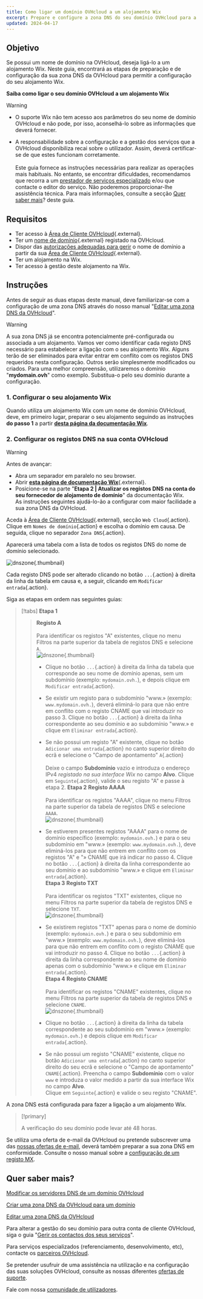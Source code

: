 ```yaml
---
title: Como ligar um domínio OVHcloud a um alojamento Wix
excerpt: Prepare e configure a zona DNS do seu domínio OVHcloud para a ligar a um alojamento Wix
updated: 2024-04-17
---
```


## Objetivo

Se possui um nome de domínio na OVHcloud, deseja ligá-lo a um alojamento Wix. Neste guia, encontrará as etapas de preparação e de configuração da sua zona DNS da OVHcloud para permitir a configuração do seu alojamento Wix.

**Saiba como ligar o seu domínio OVHcloud a um alojamento Wix**

> [!warning]
>
> - O suporte Wix não tem acesso aos parâmetros do seu nome de domínio OVHcloud e não pode, por isso, aconselhá-lo sobre as informações que deverá fornecer.
>
> - A responsabilidade sobre a configuração e a gestão dos serviços que a OVHcloud disponibiliza recai sobre o utilizador. Assim, deverá certificar-se de que estes funcionam corretamente.<br><br> Este guia fornece as instruções necessárias para realizar as operações mais habituais. No entanto, se encontrar dificuldades, recomendamos que recorra a um [prestador de serviços especializado](/links/partner) e/ou que contacte o editor do serviço. Não poderemos proporcionar-lhe assistência técnica. Para mais informações, consulte a secção [Quer saber mais](#gofurther)? deste guia.
>

## Requisitos

- Ter acesso à [Área de Cliente OVHcloud](/links/manager){.external}.
- Ter um [nome de domínio](/links/web/domains){.external} registado na OVHcloud.
- Dispor das [autorizações adequadas para gerir](/pages/account_and_service_management/account_information/managing_contacts) o nome de domínio a partir da sua [Área de Cliente OVHcloud](/links/manager){.external}.
- Ter um alojamento na Wix.
- Ter acesso à gestão deste alojamento na Wix.

## Instruções

Antes de seguir as duas etapas deste manual, deve familiarizar-se com a configuração de uma zona DNS através do nosso manual "[Editar uma zona DNS da OVHcloud](/pages/web_cloud/domains/dns_zone_edit)".

> [!warning]
>
> A sua zona DNS já se encontra potencialmente pré-configurada ou associada a um alojamento. Vamos ver como identificar cada registo DNS necessário para estabelecer a ligação com o seu alojamento Wix. Alguns terão de ser eliminados para evitar entrar em conflito com os registos DNS requeridos nesta configuração. Outros serão simplesmente modificados ou criados. Para uma melhor compreensão, utilizaremos o domínio "**mydomain.ovh**" como exemplo. Substitua-o pelo seu domínio durante a configuração.

### 1. Configurar o seu alojamento Wix

Quando utiliza um alojamento Wix com um nome de domínio OVHcloud, deve, em primeiro lugar, preparar o seu alojamento seguindo as instruções **do passo 1** a partir [**desta página da documentação Wix**](https://support.wix.com/fr/article/connecter-un-domaine-%C3%A0-wix-par-pointage-5727882).

### 2. Configurar os registos DNS na sua conta OVHcloud

> [!warning]
>
> Antes de avançar: <br>
>
> - Abra um separador em paralelo no seu browser.
> - Abrir [**esta página de documentação Wix**](https://support.wix.com/pt/article/connection-un-domaine-%C3%A0-wix-par-apontage-5727882){.external}.
> - Posicione-se na parte "**Etapa 2 | Atualizar os registos DNS na conta do seu fornecedor de alojamento de domínio**" da documentação Wix.<br>
> As instruções seguintes ajudá-lo-ão a configurar com maior facilidade a sua zona DNS da OVHcloud.

Aceda à [Área de Cliente OVHcloud](/links/manager){.external}, secção `Web Cloud`{.action}. Clique em `Nomes de domínio`{.action} e escolha o domínio em causa. De seguida, clique no separador `Zona DNS`{.action}.

Aparecerá uma tabela com a lista de todos os registos DNS do nome de domínio selecionado.

![dnszone](/pages/assets/screens/control_panel/product-selection/web-cloud/domain-dns/dns-zone/tab-mydomain-anycast.png){.thumbnail}

Cada registo DNS pode ser alterado clicando no botão `...`{.action} à direita da linha da tabela em causa e, a seguir, clicando em `Modificar entrada`{.action}.

Siga as etapas em ordem nas seguintes guias:

> [!tabs]
> **Etapa 1**
>> **Registo A**<br><br>
>> Para identificar os registos "A" existentes, clique no menu Filtros na parte superior da tabela de registos DNS e selecione `A`.<br>
>> ![dnszone](/pages/assets/screens/control_panel/product-selection/web-cloud/domain-dns/dns-zone/filter-a.png){.thumbnail}
>>
>> - Clique no botão `...`{.action} à direita da linha da tabela que corresponde ao seu nome de domínio apenas, sem um subdomínio (exemplo: `mydomain.ovh.`), e depois clique em `Modificar entrada`{.action}.
>> - Se existir um registo para o subdomínio "www.» (exemplo: `www.mydomain.ovh.`), deverá eliminá-lo para que não entre em conflito com o registo CNAME que vai introduzir no passo 3. Clique no botão `...`{.action} à direita da linha correspondente ao seu domínio e ao subdomínio "www.» e clique em `Eliminar entrada`{.action}.
>> - Se não possui um registo "A" existente, clique no botão `Adicionar uma entrada`{.action} no canto superior direito do ecrã e selecione o "Campo de apontamento" `A`{.action}<br><br>
>> Deixe o campo **Subdomínio** vazio e introduza o endereço IPv4 *registado na sua interface Wix* no campo **Alvo**.
>> Clique em `Seguinte`{.action}, valide o seu registo "A" e passe à etapa 2.
> **Etapa 2**
>> **Registo AAAA**<br><br>
>> Para identificar os registos "AAAA", clique no menu Filtros na parte superior da tabela de registos DNS e selecione `AAAA`.<br>
>> ![dnszone](/pages/assets/screens/control_panel/product-selection/web-cloud/domain-dns/dns-zone/filter-aaaa.png){.thumbnail}
>>
>> - Se estiverem presentes registos "AAAA" para o nome de domínio específico (exemplo: `mydomain.ovh.`) e para o seu subdomínio em "www.» (exemplo: `www.mydomain.ovh.`), deve eliminá-los para que não entrem em conflito com os registos "A" e "» CNAME que irá indicar no passo 4. Clique no botão `...`{.action} à direita da linha correspondente ao seu domínio e ao subdomínio "www.» e clique em `Eliminar entrada`{.action}.<br>
> **Etapa 3**
>> **Registo TXT**<br><br>
>>  Para identificar os registos "TXT" existentes, clique no menu Filtros na parte superior da tabela de registos DNS e selecione `TXT`.<br>
>> ![dnszone](/pages/assets/screens/control_panel/product-selection/web-cloud/domain-dns/dns-zone/filter-txt.png){.thumbnail}
>>
>> - Se existirem registos "TXT" apenas para o nome de domínio (exemplo: `mydomain.ovh.`) e para o seu subdomínio em "www.» (exemplo: `www.mydomain.ovh.`), deve eliminá-los para que não entrem em conflito com o registo CNAME que vai introduzir no passo 4. Clique no botão `...`{.action} à direita da linha correspondente ao seu nome de domínio apenas com o subdomínio "www.» e clique em `Eliminar entrada`{.action}.<br>
> **Etapa 4**
>> **Registo CNAME**<br><br>
>> Para identificar os registos "CNAME" existentes, clique no menu Filtros na parte superior da tabela de registos DNS e selecione `CNAME`.<br>
>> ![dnszone](/pages/assets/screens/control_panel/product-selection/web-cloud/domain-dns/dns-zone/filter-cname.png){.thumbnail}
>>
>> - Clique no botão `...`{.action} à direita da linha da tabela correspondente ao seu subdomínio em "www.» (exemplo: `mydomain.ovh.`) e depois clique em `Modificar entrada`{.action}.
>> - Se não possui um registo "CNAME" existente, clique no botão `Adicionar uma entrada`{.action} no canto superior direito do seu ecrã e selecione o "Campo de apontamento" `CNAME`{.action}.
>> Preencha o campo **Subdomínio** com o valor `www` e introduza o valor medido a partir da sua interface Wix no campo **Alvo**.<br>
>> Clique em `Seguinte`{.action} e valide o seu registo "CNAME".

A zona DNS está configurada para fazer a ligação a um alojamento Wix.

> [!primary]
>
> A verificação do seu domínio pode levar até 48 horas.

Se utiliza uma oferta de e-mail da OVHcloud ou pretende subscrever uma das [nossas ofertas de e-mail](/links/web/emails), deverá também preparar a sua zona DNS em conformidade. Consulte o nosso manual sobre a [configuração de um registo MX](/pages/web_cloud/domains/dns_zone_mx).

## Quer saber mais? <a name="go-further"></a>

[Modificar os servidores DNS de um domínio OVHcloud](/pages/web_cloud/domains/dns_server_edit)

[Criar uma zona DNS da OVHcloud para um domínio](/pages/web_cloud/domains/dns_zone_create)

[Editar uma zona DNS da OVHcloud](/pages/web_cloud/domains/dns_zone_edit)

Para alterar a gestão do seu domínio para outra conta de cliente OVHcloud, siga o guia "[Gerir os contactos dos seus serviços](/pages/account_and_service_management/account_information/managing_contacts)".

Para serviços especializados (referenciamento, desenvolvimento, etc), contacte os [parceiros OVHcloud](/links/partner).

Se pretender usufruir de uma assistência na utilização e na configuração das suas soluções OVHcloud, consulte as nossas diferentes [ofertas de suporte](/links/support).

Fale com nossa [comunidade de utilizadores](/links/community).